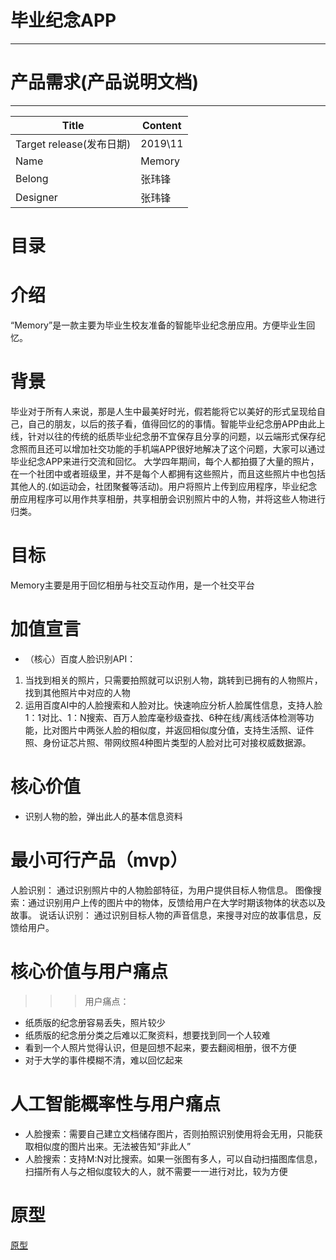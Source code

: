 # 毕业纪念APP
*********
# 产品需求(产品说明文档)
*********
|Title|Content|
|-|------|
|Target release(发布日期)|2019\11|
|Name|Memory|
|Belong|张玮锋|
|Designer|张玮锋|

# 目录
# 介绍
“Memory”是一款主要为毕业生校友准备的智能毕业纪念册应用。方便毕业生回忆。

# 背景
毕业对于所有人来说，那是人生中最美好时光，假若能将它以美好的形式呈现给自己，自己的朋友，以后的孩子看，值得回忆的的事情。智能毕业纪念册APP由此上线，针对以往的传统的纸质毕业纪念册不宜保存且分享的问题，以云端形式保存纪念照而且还可以增加社交功能的手机端APP很好地解决了这个问题，大家可以通过毕业纪念APP来进行交流和回忆。
大学四年期间，每个人都拍摄了大量的照片，在一个社团中或者班级里，并不是每个人都拥有这些照片，而且这些照片中也包括其他人的.(如运动会，社团聚餐等活动)。用户将照片上传到应用程序，毕业纪念册应用程序可以用作共享相册，共享相册会识别照片中的人物，并将这些人物进行归类。

# 目标
Memory主要是用于回忆相册与社交互动作用，是一个社交平台

# 加值宣言
* （核心）百度人脸识别API：
1. 当找到相关的照片，只需要拍照就可以识别人物，跳转到已拥有的人物照片，找到其他照片中对应的人物
2. 运用百度AI中的人脸搜索和人脸对比。快速响应分析人脸属性信息，支持人脸1：1对比、1：N搜索、百万人脸库毫秒级查找、6种在线/离线活体检测等功能，比对图片中两张人脸的相似度，并返回相似度分值，支持生活照、证件照、身份证芯片照、带网纹照4种图片类型的人脸对比可对接权威数据源。

# 核心价值
* 识别人物的脸，弹出此人的基本信息资料

# 最小可行产品（mvp）
人脸识别： 通过识别照片中的人物脸部特征，为用户提供目标人物信息。
图像搜索：通过识别用户上传的图片中的物体，反馈给用户在大学时期该物体的状态以及故事。
说话认识别： 通过识别目标人物的声音信息，来搜寻对应的故事信息，反馈给用户。

# 核心价值与用户痛点

>>>用户痛点：
* 纸质版的纪念册容易丢失，照片较少
* 纸质版的纪念册分类之后难以汇聚资料，想要找到同一个人较难
* 看到一个人照片觉得认识，但是回想不起来，要去翻阅相册，很不方便
* 对于大学的事件模糊不清，难以回忆起来

# 人工智能概率性与用户痛点
* 人脸搜索：需要自己建立文档储存图片，否则拍照识别使用将会无用，只能获取相似度的图片出来。无法被告知“非此人”
* 人脸搜索：支持M:N对比搜索。如果一张图有多人，可以自动扫描图库信息，扫描所有人与之相似度较大的人，就不需要一一进行对比，较为方便

# 原型
[原型](http://nfunm171013102.gitee.io/commemorative_album)




